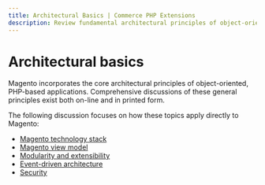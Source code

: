 ```yaml
---
title: Architectural Basics | Commerce PHP Extensions
description: Review fundamental architectural principles of object-oriented, PHP-based applications.
---
```


# Architectural basics

Magento incorporates the core architectural principles of object-oriented, PHP-based applications. Comprehensive discussions of these general principles exist both on-line and in printed form.

The following discussion focuses on how these topics apply directly to Magento:

*  [Magento technology stack](https://devdocs.magento.com/guides/v2.4/install-gde/system-requirements.html)
*  [Magento view model](https://devdocs.magento.com/guides/v2.4/extension-dev-guide/view-models.html)
*  [Modularity and extensibility](../modules/index.md)
*  [Event-driven architecture](https://devdocs.magento.com/guides/v2.4/extension-dev-guide/events-and-observers.html)
*  [Security](security.md)
